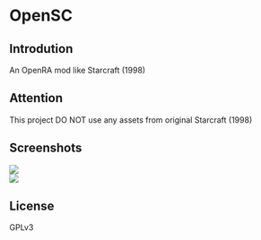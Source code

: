 # OpenSC  

## Introdution
An OpenRA mod like Starcraft (1998)  

## Attention  

This project DO NOT use any assets from original Starcraft (1998)  

## Screenshots  
![](https://user-images.githubusercontent.com/11130958/64918346-ca577c80-d7be-11e9-999e-c4b691bd9f13.png)  
![](https://user-images.githubusercontent.com/11130958/64922570-6c448c80-d7f2-11e9-9b7b-a17dc0bb36be.png)  

## License  
GPLv3  
